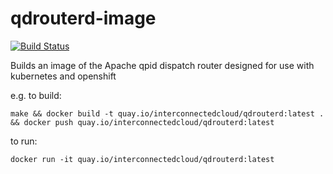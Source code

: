 # qdrouterd-image

[![Build Status](https://travis-ci.com/interconnectedcloud/qdr-image.svg?branch=master)](https://travis-ci.com/interconnectedcloud/qdr-image)

Builds an image of the Apache qpid dispatch router designed for use with kubernetes and openshift

e.g. to build:

```
make && docker build -t quay.io/interconnectedcloud/qdrouterd:latest . && docker push quay.io/interconnectedcloud/qdrouterd:latest
```

to run:

```
docker run -it quay.io/interconnectedcloud/qdrouterd:latest
```
